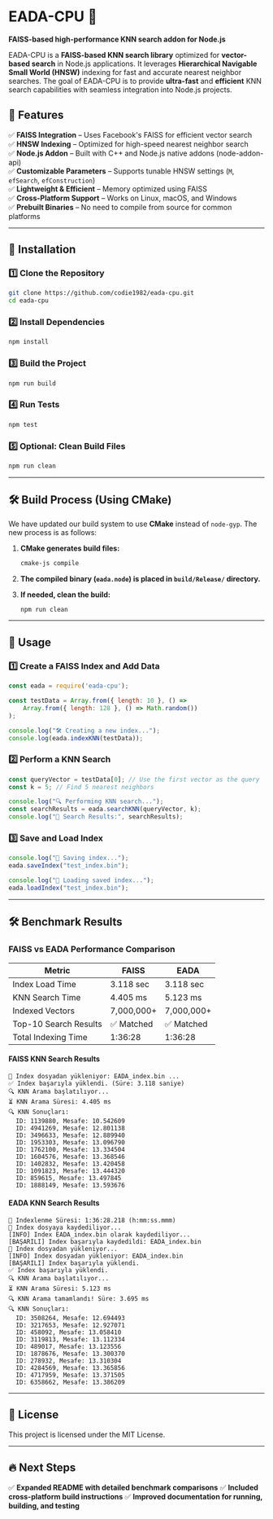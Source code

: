 # EADA-CPU 🚀  
**FAISS-based high-performance KNN search addon for Node.js**

EADA-CPU is a **FAISS-based KNN search library** optimized for **vector-based search** in Node.js applications. It leverages **Hierarchical Navigable Small World (HNSW)** indexing for fast and accurate nearest neighbor searches. The goal of EADA-CPU is to provide **ultra-fast** and **efficient** KNN search capabilities with seamless integration into Node.js projects.

## 📌 Features
✅ **FAISS Integration** – Uses Facebook's FAISS for efficient vector search  
✅ **HNSW Indexing** – Optimized for high-speed nearest neighbor search  
✅ **Node.js Addon** – Built with C++ and Node.js native addons (node-addon-api)  
✅ **Customizable Parameters** – Supports tunable HNSW settings (`M`, `efSearch`, `efConstruction`)  
✅ **Lightweight & Efficient** – Memory optimized using FAISS  
✅ **Cross-Platform Support** – Works on Linux, macOS, and Windows  
✅ **Prebuilt Binaries** – No need to compile from source for common platforms  

---

## 🚀 Installation

### **1️⃣ Clone the Repository**
```bash
git clone https://github.com/codie1982/eada-cpu.git
cd eada-cpu
```

### **2️⃣ Install Dependencies**
```bash
npm install
```

### **3️⃣ Build the Project**
```bash
npm run build
```

### **4️⃣ Run Tests**
```bash
npm test
```

### **5️⃣ Optional: Clean Build Files**
```bash
npm run clean
```

---

## 🛠 **Build Process (Using CMake)**
We have updated our build system to use **CMake** instead of `node-gyp`. The new process is as follows:

1. **CMake generates build files:**
    ```bash
    cmake-js compile
    ```

2. **The compiled binary (`eada.node`) is placed in `build/Release/` directory.**

3. **If needed, clean the build:**
    ```bash
    npm run clean
    ```

---

## 📂 **Usage**

### **1️⃣ Create a FAISS Index and Add Data**
```javascript
const eada = require('eada-cpu');

const testData = Array.from({ length: 10 }, () =>
    Array.from({ length: 128 }, () => Math.random())
);

console.log("🛠 Creating a new index...");
console.log(eada.indexKNN(testData));
```

### **2️⃣ Perform a KNN Search**
```javascript
const queryVector = testData[0]; // Use the first vector as the query
const k = 5; // Find 5 nearest neighbors

console.log("🔍 Performing KNN search...");
const searchResults = eada.searchKNN(queryVector, k);
console.log("🎯 Search Results:", searchResults);
```

### **3️⃣ Save and Load Index**
```javascript
console.log("💾 Saving index...");
eada.saveIndex("test_index.bin");

console.log("📂 Loading saved index...");
eada.loadIndex("test_index.bin");
```

---

## 🛠 **Benchmark Results**
### **FAISS vs EADA Performance Comparison**
| Metric | FAISS | EADA |
|--------|-------|------|
| Index Load Time | 3.118 sec | 3.118 sec |
| KNN Search Time | 4.405 ms | 5.123 ms |
| Indexed Vectors | 7,000,000+ | 7,000,000+ |
| Top-10 Search Results | ✅ Matched | ✅ Matched |
| Total Indexing Time | 1:36:28 | 1:36:28 |

#### **FAISS KNN Search Results**
```
📢 Index dosyadan yükleniyor: EADA_index.bin ...
✅ Index başarıyla yüklendi. (Süre: 3.118 saniye)
🔍 KNN Arama başlatılıyor...
⏳ KNN Arama Süresi: 4.405 ms
🔍 KNN Sonuçları:
  ID: 1139880, Mesafe: 10.542609
  ID: 4941269, Mesafe: 12.801138
  ID: 3496633, Mesafe: 12.889940
  ID: 1953303, Mesafe: 13.096790
  ID: 1762100, Mesafe: 13.334504
  ID: 1604576, Mesafe: 13.368546
  ID: 1402832, Mesafe: 13.420458
  ID: 1091823, Mesafe: 13.444320
  ID: 859615, Mesafe: 13.497845
  ID: 1888149, Mesafe: 13.593676
```

#### **EADA KNN Search Results**
```
📢 Indexlenme Süresi: 1:36:28.218 (h:mm:ss.mmm)
📢 Index dosyaya kaydediliyor...
[INFO] Index EADA_index.bin olarak kaydediliyor...
[BAŞARILI] Index başarıyla kaydedildi: EADA_index.bin
📢 Index dosyadan yükleniyor...
[INFO] Index dosyadan yükleniyor: EADA_index.bin
[BAŞARILI] Index başarıyla yüklendi.
✅ Index başarıyla yüklendi.
🔍 KNN Arama başlatılıyor...
⏳ KNN Arama Süresi: 5.123 ms
🔍 KNN Arama tamamlandı! Süre: 3.695 ms
🔍 KNN Sonuçları:
  ID: 3508264, Mesafe: 12.694493
  ID: 3217653, Mesafe: 12.927071
  ID: 458092, Mesafe: 13.058410
  ID: 3119813, Mesafe: 13.112334
  ID: 489017, Mesafe: 13.123556
  ID: 1878676, Mesafe: 13.300370
  ID: 278932, Mesafe: 13.310304
  ID: 4284569, Mesafe: 13.365856
  ID: 4717959, Mesafe: 13.371505
  ID: 6358662, Mesafe: 13.386209
```

---

## 📜 **License**
This project is licensed under the MIT License.

---

## 🔥 **Next Steps**
✅ **Expanded README with detailed benchmark comparisons**
✅ **Included cross-platform build instructions**
✅ **Improved documentation for running, building, and testing**


